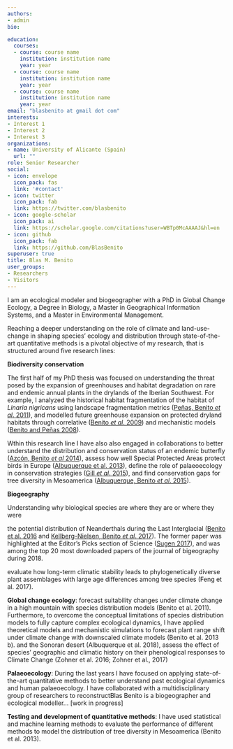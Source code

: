 ```yaml
---
authors:
- admin
bio: 

education:
  courses:
  - course: course name
    institution: institution name
    year: year
  - course: course name
    institution: institution name
    year: year
  - course: course name
    institution: institution name
    year: year
email: "blasbenito at gmail dot com"
interests:
- Interest 1
- Interest 2
- Interest 3
organizations:
- name: University of Alicante (Spain)
  url: ""
role: Senior Researcher
social:
- icon: envelope
  icon_pack: fas
  link: '#contact'
- icon: twitter
  icon_pack: fab
  link: https://twitter.com/blasbenito
- icon: google-scholar
  icon_pack: ai
  link: https://scholar.google.com/citations?user=WBTp0McAAAAJ&hl=en
- icon: github
  icon_pack: fab
  link: https://github.com/BlasBenito
superuser: true
title: Blas M. Benito
user_groups:
- Researchers
- Visitors
---
```


I am an ecological modeler and biogeographer with a PhD in Global Change Ecology, a Degree in Biology, a Master in Geographical Information Systems, and a Master in Environmental Management.

Reaching a deeper understanding on the role of climate and land-use-change in shaping species’ ecology and distribution through state-of-the-art quantitative methods is a pivotal objective of my research, that is structured around five research lines:

**Biodiversity conservation**

The first half of my PhD thesis was focused on understanding the threat posed by the expansion of greenhouses and habitat degradation on rare and endemic annual plants in the drylands of the Iberian Southwest. For example, I analyzed the historical habitat fragmentation of the habitat of *Linaria nigricans* using landscape fragmentation metrics ([Peñas, Benito *et al*. 2011](https://www.dropbox.com/s/f4szr8r2jmb55vz/2011_BMB_Environmental_management.pdf?dl=1)), and modelled future greenhouse expansion on protected dryland habitats through correlative ([Benito *et al*. 2009](https://www.dropbox.com/s/v3vz6yhkifki2ix/2009_BMB_Biodiversity_and_Conservation.pdf?dl=1)) and mechanistic models ([Benito and Peñas 2008](https://www.dropbox.com/s/jym53771y7pv8zv/2008_BMB_Environmental_Dynamics.pdf?dl=1)). 

Wthin this research line I have also also engaged in collaborations to better understand the distribution and conservation status of an endemic butterfly ([Azcón, Benito *et al* 2014](https://www.dropbox.com/s/rbp8q4k6qd8zntz/2014_BMB_Biodiversity_and_Conservation.pdf?dl=1)),  assess how well Special Protected Areas protect birds in Europe ([Albuquerque et al. 2013](https://www.dropbox.com/s/16nggzhg6yhx565/2013_BMB_Biological_Conservation.pdf?dl=1)), define the role of palaeoecology in conservation strategies ([Gill *et al*. 2015](https://www.dropbox.com/s/w0gx08dgzjytp0i/2015_BMB_Conservation_Biology.pdf?dl=1)), and find conservation gaps for tree diversity in Mesoamerica ([Albuquerque, Benito *et al*. 2015](https://www.dropbox.com/s/34u4vowgixcje2x/2015_BMB_Naturaleza_Conservacao.pdf?dl=1)).


**Biogeography**

Understanding why biological species are where they are or where they were 

the potential distribution of Neanderthals during the Last Interglacial ([Benito et al. 2016](https://www.dropbox.com/s/asn5h45l4j5fy3c/2016_BMB_Journal_of_Biogeography.pdf?dl=1) and [Kellberg-Nielsen, Benito *et al*. 2017](https://www.dropbox.com/s/p8zfrqb68gi23qr/2016_BMB_Quaternary_International.pdf?dl=1)). The former paper was highlighted at the Editor’s Picks section of Science ([Sugen 2017](https://www.dropbox.com/s/6k308eczv7i6kbj/2016_BMB_Journal_of_Biogeography_editors_choice.pdf?dl=1)), and was among the top 20 most downloaded papers of the journal of bigeography during 2018. 


evaluate how long-term climatic stability leads to phylogenetically diverse plant assemblages with large age differences among tree species (Feng et al. 2017). 

**Global change ecology**: forecast suitability changes under climate change in a high mountain with species distribution models (Benito et al. 2011). Furthermore, to overcome the conceptual limitations of species distribution models to fully capture complex ecological dynamics, I have applied theoretical models and mechanistic simulations to forecast plant range shift under climate change with downscaled climate models (Benito et al. 2013 b). and the Sonoran desert (Albuquerque et al. 2018), assess the effect of species’
geographic and climatic history on their phenological responses to Climate Change (Zohner et al.
2016; Zohner et al., 2017)

**Palaeoecology**: During the last years I have focused on applying state-of-the-art quantitative methods to better understand past ecological dynamics and human palaeoecology. I have collaborated with a multidisciplinary group of researchers to reconstructBlas Benito is a biogeographer and ecological modeller... [work in progress] 


**Testing and development of quantitative methods**: I have used statistical and machine learning methods to evaluate the performance of different methods to model the distribution of tree diversity in Mesoamerica (Benito et al. 2013).
